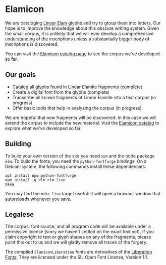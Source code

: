 # Elamicon

We are cataloging [Linear Elam](http://www.iranicaonline.org/articles/elam-iv)
glyphs and try to group them into letters. Our hope is to improve the knowledge
about this obscure writing system. Given the small corpus, it
is unlikely that we will ever develop a comprehensive understanding of the
inscriptions unless a substantially bigger body of inscriptions is discovered.

You can visit the
[Elamicon catalog page](https://elamicon.github.io/) to see the corpus
we've developed so far.


## Our goals

- Catalog all glyphs found in Linear Elamite fragments (complete)
- Create a digital font from the glyphs (complete)
- Transcribe all known fragments of Linear Elamite into a text corpus (in progress)
- Offer basic tools that help in analyzing the corpus (in progress)

We are hopeful that new fragments will be discovered. In this case we will
extend the corpus to include the new material. Visit the
[Elamicon catalog](https://elamicon.github.io/) to explore what we've developed so far.



## Building

To build your own version of the site you need `npm` and the node package
`elm`. To build the fonts, you need the `python-fontforge` bindings. On a
Debian-system, the following commands install these dependencies:

    apt install npm python-fontforge
    npm install -g elm elm-live
    make

You may find the `make live` target useful: It will open a browser window
that autoreloads whenever you save.

## Legalese

The corpus, font source, and all program code will be available under a
permissive license (sorry we haven't settled on the exact text yet). If you
claim copyright to text or glyph shapes on any of the fragments, please point
this out to us and we will gladly remove all traces of the forgery.

The compiled `ElamiconLiberation` fonts are derivatives of the
[Liberation Fonts](https://fedorahosted.org/liberation-fonts/). They are
licensed under the SIL Open Font License, Version 1.1.

